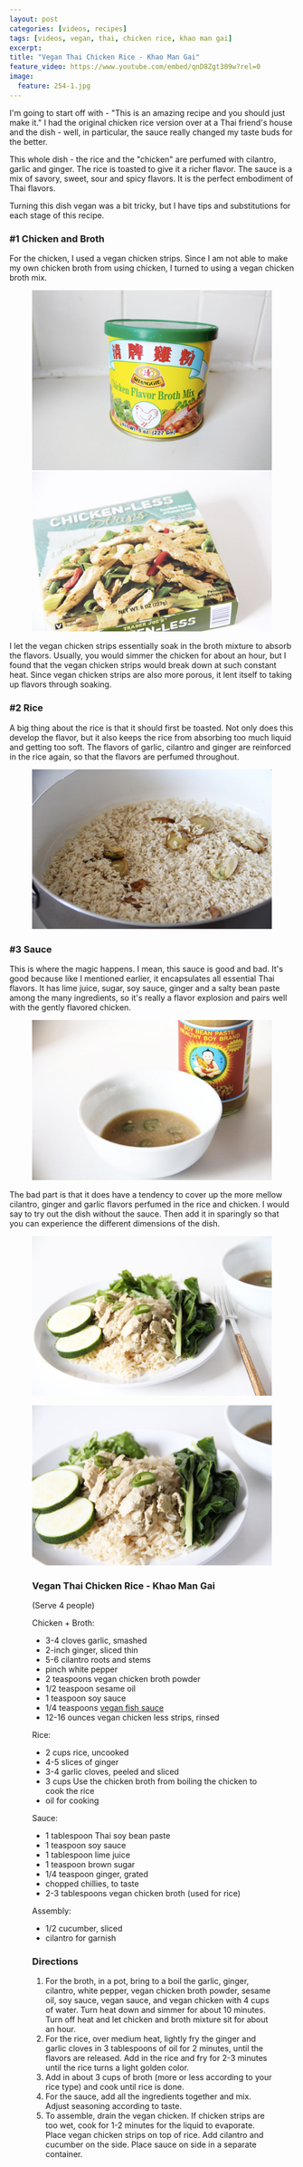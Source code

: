 ```yaml
---
layout: post
categories: [videos, recipes]
tags: [videos, vegan, thai, chicken rice, khao man gai]
excerpt: 
title: "Vegan Thai Chicken Rice - Khao Man Gai"
feature_video: https://www.youtube.com/embed/qnD8Zgt309w?rel=0
image:
  feature: 254-1.jpg
---
```


I'm going to start off with - "This is an amazing recipe and you should just make it."  I had the original chicken rice version over at a Thai friend's house and the dish - well, in particular, the sauce really changed my taste buds for the better.

This whole dish - the rice and the "chicken" are perfumed with cilantro, garlic and ginger.  The rice is toasted to give it a richer flavor.  The sauce is a mix of savory, sweet, sour and spicy flavors.  It is the perfect embodiment of Thai flavors. 

Turning this dish vegan was a bit tricky, but I have tips and substitutions for each stage of this recipe. 

### #1 Chicken and Broth

For the chicken, I used a vegan chicken strips.  Since I am not able to make my own chicken broth from using chicken, I turned to using a vegan chicken broth mix.  

<figure class="half">
<img src="/images/254-2.jpg">
<img src="/images/254-3.jpg">
</figure>

I let the vegan chicken strips essentially soak in the broth mixture to absorb the flavors.  Usually, you would simmer the chicken for about an hour, but I found that the vegan chicken strips would break down at such constant heat.  Since vegan chicken strips are also more porous, it lent itself to taking up flavors through soaking.

### #2 Rice

A big thing about the rice is that it should first be toasted.  Not only does this develop the flavor, but it also keeps the rice from absorbing too much liquid and getting too soft.  The flavors of garlic, cilantro and ginger are reinforced in the rice again, so that the flavors are perfumed throughout.

<figure>
    <img src="/images/254-6.jpg">
</figure> 


### #3 Sauce

This is where the magic happens.  I mean, this sauce is good and bad.  It's good because like I mentioned earlier, it encapsulates all essential Thai flavors.  It has lime juice, sugar, soy sauce, ginger and a salty bean paste among the many ingredients, so it's really a flavor explosion and pairs well with the gently flavored chicken.  

<figure>
    <img src="/images/254-4.jpg">
</figure> 

The bad part is that it does have a tendency to cover up the more mellow cilantro, ginger and garlic flavors perfumed in the rice and chicken.  I would say to try out the dish without the sauce.  Then add it in sparingly so that you can experience the different dimensions of the dish.  

<figure>
    <img src="/images/254-7.jpg">
</figure> 

<figure>
    <img src="/images/254-9.jpg">
</figure> 

<figure class="ingredients" markdown="1">

### Vegan Thai Chicken Rice - Khao Man Gai

(Serve 4 people)

Chicken + Broth:

- 3-4 cloves garlic, smashed
- 2-inch ginger, sliced thin
- 5-6 cilantro roots and stems
- pinch white pepper
- 2 teaspoons vegan chicken broth powder
- 1/2 teaspoon sesame oil
- 1 teaspoon soy sauce
- 1/4 teaspoons [vegan fish sauce](http://eastmeetskitchen.com/videos/recipes/the-ultimate-vegan-fish-sauce/)
- 12-16 ounces vegan chicken less strips, rinsed

Rice:

- 2 cups rice, uncooked
- 4-5 slices of ginger
- 3-4 garlic cloves, peeled and sliced
- 3 cups Use the chicken broth from boiling the chicken to cook the rice
- oil for cooking

Sauce:

- 1 tablespoon Thai soy bean paste 
- 1 teaspoon soy sauce 
- 1 tablespoon lime juice 
- 1 teaspoon brown sugar
- 1/4 teaspoon ginger, grated
- chopped chillies, to taste
- 2-3 tablespoons vegan chicken broth (used for rice) 

Assembly:

- 1/2 cucumber, sliced
- cilantro for garnish


</figure>

<figure class="directions" markdown="1">

### Directions

1. For the broth, in a pot, bring to a boil the garlic, ginger, cilantro, white pepper, vegan chicken broth powder, sesame oil, soy sauce, vegan sauce, and vegan chicken with 4 cups of water.  Turn heat down and simmer for about 10 minutes.  Turn off heat and let chicken and broth mixture sit for about an hour.
2. For the rice, over medium heat, lightly fry the ginger and garlic cloves in 3 tablespoons of oil for 2 minutes, until the flavors are released.  Add in the rice and fry for 2-3 minutes until the rice turns a light golden color.
3. Add in about 3 cups of broth (more or less according to your rice type) and cook until rice is done.
4. For the sauce, add all the ingredients together and mix.  Adjust seasoning according to taste.
5. To assemble, drain the vegan chicken.  If chicken strips are too wet, cook for 1-2 minutes for the liquid to evaporate.  Place vegan chicken strips on top of rice.  Add cilantro and cucumber on the side.  Place sauce on side in a separate container.
